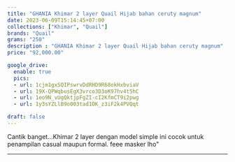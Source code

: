 ```yaml
---
title: "GHANIA Khimar 2 layer Quail Hijab bahan ceruty magnum"
date: 2023-06-09T15:14:45+07:00
collections: ["Khimar", "Quail"]
brands: "Quail"
grams: "250"
description : "GHANIA Khimar 2 layer Quail Hijab bahan ceruty magnum"
price: "92,000.00"

google_drive:
  enable: true
  pics:
  - url: 1cjm1gxSQIPswrvDdRHD9R68okHxbviaV
  - url: 19X-QPWqbusEgX3vrco3D3oK97hv4t5hC
  - url: 1eo9N_vUgQktjpFgZI-cI2KfmCT9i2pwg
  - url: 1y3sYZLlB9o003tad1OK_z3iF2k4PVQqt

draft: false
---
```


Cantik banget...Khimar 2 layer dengan model simple ini cocok untuk penampilan casual maupun formal. feee masker lho"

___________    
 
